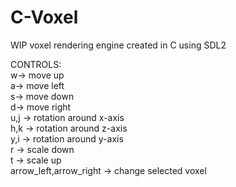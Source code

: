 # C-Voxel
WIP voxel rendering engine created in C using SDL2


CONTROLS: \
  w-> move up \
  a-> move left \
  s-> move down  \
  d-> move right \
  u,j -> rotation around x-axis \
  h,k -> rotation around z-axis \
  y,i -> rotation around y-axis \
  r -> scale down  \
  t -> scale up  \
  arrow_left,arrow_right -> change selected voxel
